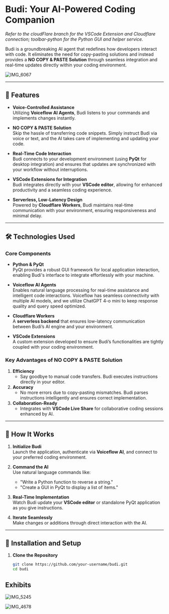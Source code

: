 # Budi: Your AI-Powered Coding Companion  
_Refer to the cloudFlare branch for the VSCode Extension and Cloudflare connection; toolbar-python for the Python GUI and helper service._

Budi is a groundbreaking AI agent that redefines how developers interact with code. It eliminates the need for copy-pasting solutions and instead provides a **NO COPY & PASTE Solution** through seamless integration and real-time updates directly within your coding environment.


![IMG_6067](https://github.com/user-attachments/assets/cce18f73-0786-40c6-944c-6f325372725e)

---

## 🚀 Features

- **Voice-Controlled Assistance**  
  Utilizing **Voiceflow AI Agents**, Budi listens to your commands and implements changes instantly. 

- **NO COPY & PASTE Solution**  
  Skip the hassle of transferring code snippets. Simply instruct Budi via voice or text, and the AI takes care of implementing and updating your code. 

- **Real-Time Code Interaction**  
  Budi connects to your development environment (using **PyQt** for desktop integration) and ensures that updates are synchronized with your workflow without interruptions.

- **VSCode Extensions for Integration**  
  Budi integrates directly with your **VSCode editor**, allowing for enhanced productivity and a seamless coding experience.

- **Serverless, Low-Latency Design**  
  Powered by **Cloudflare Workers**, Budi maintains real-time communication with your environment, ensuring responsiveness and minimal delay.

---

## 🛠️ Technologies Used  

### Core Components
- **Python & PyQt**  
  PyQt provides a robust GUI framework for local application interaction, enabling Budi's interface to integrate effortlessly with your machine.

- **Voiceflow AI Agents**  
  Enables natural language processing for real-time assistance and intelligent code interactions. Voiceflow has seamless connectivity with multiple AI models, and we utilize ChatGPT 4-o mini to keep response quality and query speed optimized.

- **Cloudflare Workers**  
  A **serverless backend** that ensures low-latency communication between Budi’s AI engine and your environment.

- **VSCode Extensions**  
  A custom extension developed to ensure Budi’s functionalities are tightly coupled with your coding environment.

### Key Advantages of NO COPY & PASTE Solution
1. **Efficiency**  
   - Say goodbye to manual code transfers. Budi executes instructions directly in your editor.  
2. **Accuracy**  
   - No more errors due to copy-pasting mismatches. Budi parses instructions intelligently and ensures correct implementation.  
3. **Collaboration-Ready**  
   - Integrates with **VSCode Live Share** for collaborative coding sessions enhanced by AI.  

---

## 🌟 How It Works

1. **Initialize Budi**  
   Launch the application, authenticate via **Voiceflow AI**, and connect to your preferred coding environment.

2. **Command the AI**  
   Use natural language commands like:
   - "Write a Python function to reverse a string."
   - "Create a GUI in PyQt to display a list of items."

3. **Real-Time Implementation**  
   Watch Budi update your **VSCode editor** or standalone PyQt application as you give instructions.  

4. **Iterate Seamlessly**  
   Make changes or additions through direct interaction with the AI.

---

## 🔧 Installation and Setup  

1. **Clone the Repository**
   ```bash
   git clone https://github.com/your-username/budi.git
   cd budi

## Exhibits



![IMG_5245](https://github.com/user-attachments/assets/1ce7c6b0-89f7-4183-9694-09580f956d32)

![IMG_4678](https://github.com/user-attachments/assets/d4b45b14-0491-4a55-a48f-1c42befc9b98)
